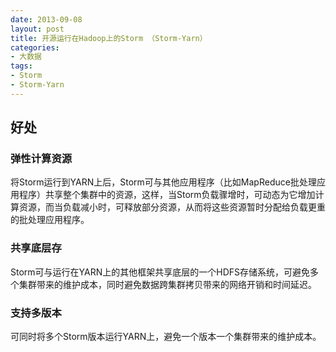 ```yaml
---
date: 2013-09-08
layout: post
title: 开源运行在Hadoop上的Storm （Storm-Yarn）
categories:
- 大数据
tags:
- Storm
- Storm-Yarn
---
```



## 好处

### 弹性计算资源

将Storm运行到YARN上后，Storm可与其他应用程序（比如MapReduce批处理应用程序）共享整个集群中的资源，这样，当Storm负载骤增时，可动态为它增加计算资源，而当负载减小时，可释放部分资源，从而将这些资源暂时分配给负载更重的批处理应用程序。

### 共享底层存

Storm可与运行在YARN上的其他框架共享底层的一个HDFS存储系统，可避免多个集群带来的维护成本，同时避免数据跨集群拷贝带来的网络开销和时间延迟。

### 支持多版本

可同时将多个Storm版本运行YARN上，避免一个版本一个集群带来的维护成本。



